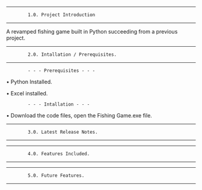 

---------------------------------------------------
            1.0. Project Introduction           
---------------------------------------------------

A revamped fishing game built in Python succeeding from a previous project.

---------------------------------------------------
            2.0. Intallation / Prerequisites.       
---------------------------------------------------

            - - - Prerequisites - - - 

• Python Installed.

• Excel installed.

            - - - Intallation - - -

• Download the code files, open the Fishing Game.exe file.

---------------------------------------------------
            3.0. Latest Release Notes.      
---------------------------------------------------

---------------------------------------------------
            4.0. Features Included.
---------------------------------------------------

---------------------------------------------------
            5.0. Future Features.
---------------------------------------------------

